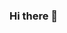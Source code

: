 ### Hi there 👋

<!--
**john-s58/john-s58** is a ✨ _special_ ✨ repository because its `README.md` (this file) appears on your GitHub profile.

👋 Hi, I’m Jonathan I am a Data & ML Engineer, rust developer. Currently working on Astra which is a math and deep learning library written in rust, mainly for learning and improving my software development and rust skills.

